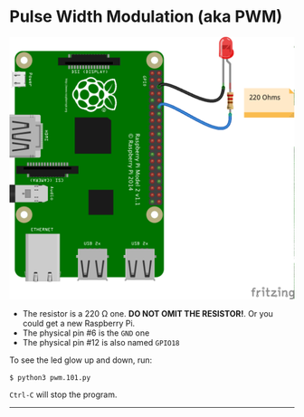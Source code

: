 # Pulse Width Modulation (aka PWM)

![Schema](./RasPi.led.png)

- The resistor is a 220 &Omega; one. **DO NOT OMIT THE RESISTOR!**. Or you could get a new Raspberry Pi.
- The physical pin #6 is the `GND` one
- The physical pin #12 is also named `GPIO18`

To see the led glow up and down, run:
```
$ python3 pwm.101.py
```
`Ctrl-C` will stop the program.

---
